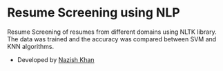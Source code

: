 # Resume Screening using NLP
Resume Screening of resumes from different domains using NLTK library. The data was trained and the accuracy was compared between SVM and KNN algorithms.

- Developed by [Nazish Khan](https://www.linkedin.com/in/nazish-khan-1a1b79139/)